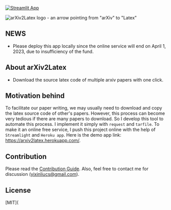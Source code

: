 [![Streamlit App](https://static.streamlit.io/badges/streamlit_badge_black_white.svg)](https://arxiv2latex.herokuapp.com/)

![arXiv2Latex logo - an arrow pointing from "arXiv" to "Latex"](/framework.png)

## NEWS

- Please deploy this app locally since the online service will end on April 1, 2023, due to insufficiency of the fund. 

## About arXiv2Latex 

- Download the source latex code of multiple arxiv papers with one click. 

## Motivation behind

To facilitate our paper writing, we may usually need to download and copy the latex source code of other's papers. However, this process can become very tedious if there are many papers to download. So I develop this tool to automate this process. I implement it simply with `request` and `tarfile`. To make it an online free service, I push this project online with the help of `Streamlight` and `Heroku app`. Here is the demo app link: https://arxiv2latex.herokuapp.com/.

## Contribution

Please read the [Contribution Guide](CONTRIBUTION.md). Also, feel free to contact me for discussion (yixinliucs@gmail.com). 

## License

[MIT](
